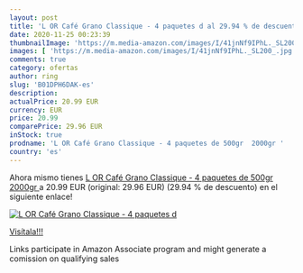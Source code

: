 ```yaml
---
layout: post
title: 'L OR Café Grano Classique - 4 paquetes d al 29.94 % de descuento'
date: 2020-11-25 00:23:39
thumbnailImage: 'https://m.media-amazon.com/images/I/41jnNf9IPhL._SL200_.jpg'
images: [ 'https://m.media-amazon.com/images/I/41jnNf9IPhL._SL200_.jpg' ]
comments: true
category: ofertas
author: ring
slug: 'B01DPH6DAK-es'
description:
actualPrice: 20.99 EUR
currency: EUR
price: 20.99
comparePrice: 29.96 EUR
inStock: true
prodname: 'L OR Café Grano Classique - 4 paquetes de 500gr  2000gr '
country: 'es'
---
```


Ahora mismo tienes [L OR Café Grano Classique - 4 paquetes de 500gr  2000gr ](https://www.amazon.es/dp/B01DPH6DAK/?tag=tolees-21) a 20.99 EUR (original: 29.96 EUR) (29.94 %  de descuento) en el siguiente enlace!

[![L OR Café Grano Classique - 4 paquetes d](https://m.media-amazon.com/images/I/41jnNf9IPhL._SL200_.jpg)](https://www.amazon.es/dp/B01DPH6DAK/?tag=tolees-21)

[Visítala!!!](https://www.amazon.es/dp/B01DPH6DAK/?tag=tolees-21)

Links participate in Amazon Associate program and might generate a comission on qualifying sales
